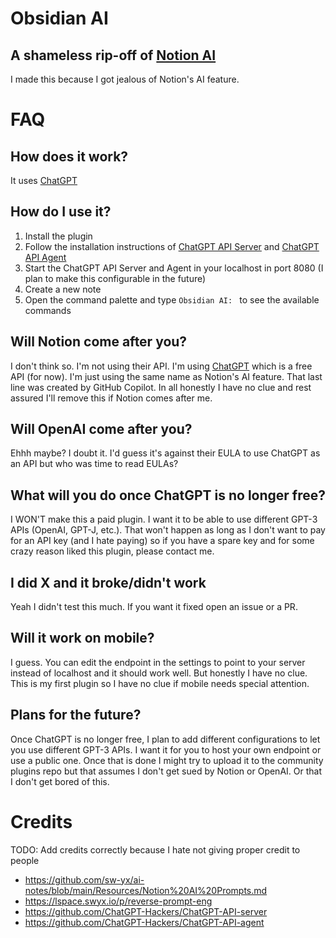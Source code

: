 # Obsidian AI
## A shameless rip-off of [Notion AI](https://www.notion.so/product/ai)
I made this because I got jealous of Notion's AI feature. 

# FAQ
## How does it work?
It uses [ChatGPT](https://chat.openai.com/chat)

## How do I use it?
1. Install the plugin
2. Follow the installation instructions of [ChatGPT API Server](https://github.com/ChatGPT-Hackers/ChatGPT-API-server) and [ChatGPT API Agent](https://github.com/ChatGPT-Hackers/ChatGPT-API-agent)
3. Start the ChatGPT API Server and Agent in your localhost in port 8080 (I plan to make this configurable in the future)
4. Create a new note
5. Open the command palette and type `Obsidian AI: ` to see the available commands

## Will Notion come after you?
I don't think so. I'm not using their API. I'm using [ChatGPT](https://chat.openai.com/chat) which is a free API (for now). I'm just using the same name as Notion's AI feature.
That last line was created by GitHub Copilot. In all honestly I have no clue and rest assured I'll remove this if Notion comes after me.

## Will OpenAI come after you?
Ehhh maybe? I doubt it. I'd guess it's against their EULA to use ChatGPT as an API but who was time to read EULAs?

## What will you do once ChatGPT is no longer free?
I WON'T make this a paid plugin. I want it to be able to use different GPT-3 APIs (OpenAI, GPT-J, etc.).
That won't happen as long as I don't want to pay for an API key (and I hate paying) so if you have a spare key and for some crazy reason liked this plugin, please contact me.

## I did X and it broke/didn't work
Yeah I didn't test this much. If you want it fixed open an issue or a PR.

## Will it work on mobile?
I guess. You can edit the endpoint in the settings to point to your server instead of localhost and it should work well.
But honestly I have no clue. This is my first plugin so I have no clue if mobile needs special attention.

## Plans for the future?
Once ChatGPT is no longer free, I plan to add different configurations to let you use different GPT-3 APIs. 
I want it for you to host your own endpoint or use a public one. Once that is done I might try to upload it to the community plugins repo but that assumes I don't get sued by Notion or OpenAI. Or that I don't get bored of this.

# Credits
TODO: Add credits correctly because I hate not giving proper credit to people
- https://github.com/sw-yx/ai-notes/blob/main/Resources/Notion%20AI%20Prompts.md
- https://lspace.swyx.io/p/reverse-prompt-eng
- https://github.com/ChatGPT-Hackers/ChatGPT-API-server
- https://github.com/ChatGPT-Hackers/ChatGPT-API-agent
